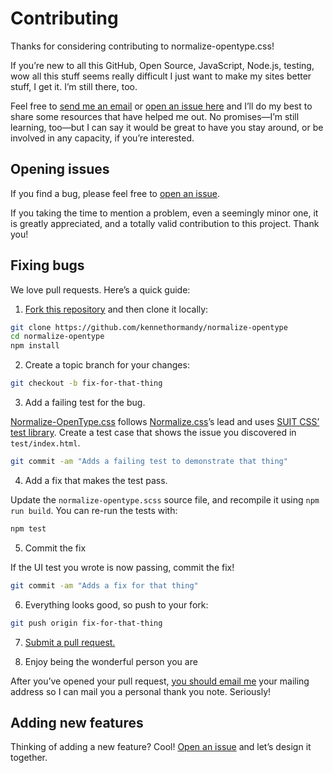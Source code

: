 # Contributing

Thanks for considering contributing to normalize-opentype.css!

If you’re new to all this GitHub, Open Source, JavaScript, Node.js, testing, wow all this stuff seems really difficult I just want to make my sites better stuff, I get it. I’m still there, too.

Feel free to [send me an email](kenneth@chloi.io) or [open an issue here](http://github.com/kennethormandy/normalize-opentype.css/issues) and I’ll do my best to share some resources that have helped me out. No promises—I’m still learning, too—but I can say it would be great to have you stay around, or be involved in any capacity, if you’re interested.

## Opening issues

If you find a bug, please feel free to [open an issue](https://github.com/kennethormandy/normalize-opentype.css/issues).

If you taking the time to mention a problem, even a seemingly minor one, it is greatly appreciated, and a totally valid contribution to this project. Thank you!

## Fixing bugs

We love pull requests. Here’s a quick guide:

1. [Fork this repository](https://github.com/kennethormandy/normalize-opentype.css/fork) and then clone it locally:

  ```bash
  git clone https://github.com/kennethormandy/normalize-opentype
  cd normalize-opentype
  npm install
  ```

2. Create a topic branch for your changes:

  ```bash
  git checkout -b fix-for-that-thing
  ```
3. Add a failing test for the bug.

  [Normalize-OpenType.css](https://github.com/kennethormandy/normalize-opentype.css) follows [Normalize.css](https://github.com/necolas/normalize.css)’s lead and uses [SUIT CSS’ test library](https://github.com/suitcss/components-test). Create a test case that shows the issue you discovered in `test/index.html`.

  ```bash
  git commit -am "Adds a failing test to demonstrate that thing"
  ```

4. Add a fix that makes the test pass.

  Update the `normalize-opentype.scss` source file, and recompile it using `npm run build`. You can re-run the tests with:

  ```bash
  npm test
  ```

5. Commit the fix

  If the UI test you wrote is now passing, commit the fix!

  ```bash
  git commit -am "Adds a fix for that thing"
  ```

6. Everything looks good, so push to your fork:

  ```bash
  git push origin fix-for-that-thing
  ```

7. [Submit a pull request.](https://help.github.com/articles/creating-a-pull-request)

8. Enjoy being the wonderful person you are

  After you’ve opened your pull request, [you should email me](mailto:kenneth@chloi.io) your mailing address so I can mail you a personal thank you note. Seriously!

## Adding new features

Thinking of adding a new feature? Cool! [Open an issue](https://github.com/kennethormandy/normalize-opentype.css/issues) and let’s design it together.
